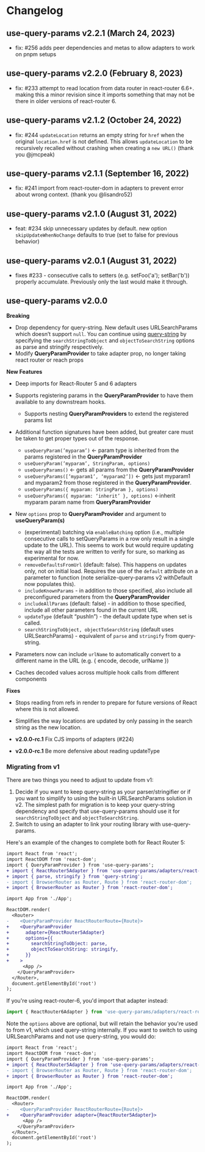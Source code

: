 # Changelog

## use-query-params v2.2.1 (March 24, 2023)
- fix: #256 adds peer dependencies and metas to allow adapters to work on pnpm setups


## use-query-params v2.2.0 (February 8, 2023)
- fix: #233 attempt to read location from data router in react-router 6.6+. making this a minor revision since it imports something that may not be there in older versions of react-router 6.

## use-query-params v2.1.2 (October 24, 2022)
- fix: #244 `updateLocation` returns an empty string for `href` when the original `location.href` is not defined. This allows `updateLocation` to be recursively recalled without crashing when creating a `new URL()`  (thank you @jmcpeak) 

## use-query-params v2.1.1 (September 16, 2022)
- fix: #241 import from react-router-dom in adapters to prevent error about wrong context. (thank you @lisandro52)

## use-query-params v2.1.0 (August 31, 2022)
- feat: #234 skip unnecessary updates by default. new option `skipUpdateWhenNoChange` defaults to true (set to false for previous behavior)

## use-query-params v2.0.1 (August 31, 2022)
- fixes #233 - consecutive calls to setters (e.g. setFoo('a'); setBar('b')) properly accumulate. Previously only the last would make it through.


## use-query-params v2.0.0

**Breaking**

- Drop dependency for query-string. New default uses URLSearchParams which doesn’t support `null`. You can continue using [query-string](https://github.com/sindresorhus/query-string) by specifying the `searchStringToObject` and `objectToSearchString` options as parse and stringify respectively.
- Modify **QueryParamProvider** to take adapter prop, no longer taking react router or reach props

**New Features**

- Deep imports for React-Router 5 and 6 adapters
- Supports registering params in the **QueryParamProvider** to have them available to any downstream hooks.
    - Supports nesting **QueryParamProviders** to extend the registered params list
- Additional function signatures have been added, but greater care must be taken to get proper types out of the response.
    - `useQueryParam(’myparam’)` ← param type is inherited from the params registered in the **QueryParamProvider**
    - `useQueryParam(’myparam’, StringParam, options)`
    - `useQueryParams()` ← gets all params from the **QueryParamProvider**
    - `useQueryParams([’myparam1’, ‘myparam2’])` ← gets just myparam1 and myparam2 from those registered in the **QueryParamProvider**.
    - `useQueryParams({ myparam: StringParam }, options)`
    - `useQueryParams({ myparam: ‘inherit’ }, options)` ←inherit myparam param name from **QueryParamProvider**

- New `options` prop to **QueryParamProvider** and argument to **useQueryParam(s)**
    - (experimental) batching via `enableBatching` option (i.e., multiple consecutive calls to setQueryParams in a row only result in a single update to the URL). This seems to work but would require updating the way all the tests are written to verify for sure, so marking as experimental for now.
    - `removeDefaultsFromUrl` (default: false). This happens on updates only, not on initial load. Requires the use of the `default` attribute on a parameter to function (note serialize-query-params v2 withDefault now populates this). 
    - `includeKnownParams` -  in addition to those specified, also include all preconfigured parameters from the **QueryParamProvider**
    - `includeAllParams` (default: false) - in addition to those specified, include all other parameters found in the current URL
    - `updateType` (default “pushIn”) - the default update type when set is called.
    - `searchStringToObject, objectToSearchString` (default uses URLSearchParams) - equivalent of `parse` and `stringify` from query-string.
- Parameters now can include `urlName` to automatically convert to a different name in the URL (e.g. { encode, decode, urlName })
- Caches decoded values across multiple hook calls from different components

**Fixes**

- Stops reading from refs in render to prepare for future versions of React where this is not allowed.
- Simplifies the way locations are updated by only passing in the search string as the new location.

- **v2.0.0-rc.1** Fix CJS imports of adapters (#224)
- **v2.0.0-rc.1** Be more defensive about reading updateType


### Migrating from v1

There are two things you need to adjust to update from v1:

1. Decide if you want to keep query-string as your parser/stringifier or if you want to simplify to using the built-in URLSearchParams solution in v2. The simplest path for migration is to keep your query-string dependency and specify that use-query-params should use it for `searchStringToObject` and `objectToSearchString`. 
2. Switch to using an adapter to link your routing library with use-query-params.

Here's an example of the changes to complete both for React Router 5:

```diff
import React from 'react';
import ReactDOM from 'react-dom';
import { QueryParamProvider } from 'use-query-params';
+ import { ReactRouter5Adapter } from 'use-query-params/adapters/react-router-5';
+ import { parse, stringify } from 'query-string';
- import { BrowserRouter as Router, Route } from 'react-router-dom';
+ import { BrowserRouter as Router } from 'react-router-dom';

import App from './App';

ReactDOM.render(
  <Router>
-    <QueryParamProvider ReactRouterRoute={Route}>
+    <QueryParamProvider
+      adapter={ReactRouter5Adapter}
+      options={{
+        searchStringToObject: parse,
+        objectToSearchString: stringify,
+      }}
+    >
      <App />
    </QueryParamProvider>
  </Router>,
  document.getElementById('root')
);
```

If you're using react-router-6, you'd import that adapter instead:

```js
import { ReactRouter6Adapter } from 'use-query-params/adapters/react-router-6';
```

Note the `options` above are optional, but will retain the behavior you're used to from v1, which used query-string internally. If you want to switch to using URLSearchParams and not use query-string, you would do:

```diff
import React from 'react';
import ReactDOM from 'react-dom';
import { QueryParamProvider } from 'use-query-params';
+ import { ReactRouter5Adapter } from 'use-query-params/adapters/react-router-5';
- import { BrowserRouter as Router, Route } from 'react-router-dom';
+ import { BrowserRouter as Router } from 'react-router-dom';

import App from './App';

ReactDOM.render(
  <Router>
-    <QueryParamProvider ReactRouterRoute={Route}>
+    <QueryParamProvider adapter={ReactRouter5Adapter}>
      <App />
    </QueryParamProvider>
  </Router>,
  document.getElementById('root')
);
```

